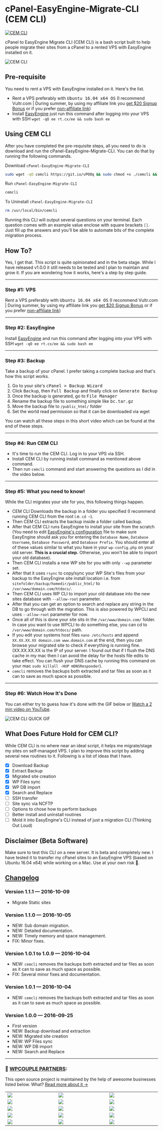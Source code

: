 # cPanel-EasyEngine-Migrate-CLI (CEM CLI)

[![CEM CLI](https://img.shields.io/badge/Built%20For%20WordPress-%E2%93%A6-lightgrey.svg?style=flat-square)](https://labs.ahmadawais.com/cem-cli/)

cPanel to EasyEngine Migrate CLI (CEM CLI) is a bash script built to help people migrate their sites from a cPanel to a rented VPS with EasyEngine installed on it.

![CEM CLI](https://i.imgur.com/y5BKyPF.png) 

## Pre-requisite
You need to rent a VPS with EasyEngine installed on it. Here's the list.

- Rent a VPS preferably with <kbd>Ubuntu 16.04 x64 OS</kbd> (I recommend Vultr.com | During summer, by using my affiliate link you [get $20 Signup Bonus](http://www.vultr.com/?ref=6942485-3B) or if you prefer [non-affiliate link](http://www.vultr.com/))
- Install [EasyEngine](https://easyengine.io/) just run this command after logging into your VPS with SSH `wget -qO ee rt.cx/ee && sudo bash ee`

## Using CEM CLI
After you have completed the pre-requisite steps, all you need to do is download and run the cPanel-EasyEngine-Migrate-CLI. You can do that by running the following commands.

Download `cPanel-EasyEngine-Migrate-CLI`

```bash
sudo wget -qO cemcli https://git.io/vPO0q && sudo chmod +x ./cemcli && sudo install ./cemcli /usr/local/bin/cemcli
```

Run `cPanel-EasyEngine-Migrate-CLI`

```bash
cemcli
```

To Uninstall `cPanel-EasyEngine-Migrate-CLI`

```bash
rm /usr/local/bin/cemcli
```

Running this CLI will output several questions on your terminal. Each question comes with an example value enclose with square brackets `[]`. Just fill up the answers and you'll be able to automate bits of the complete migration process.

## How To?
Yes, I get that. This script is quite opinionated and in the beta stage. While I have released v1.0.0 it still needs to be tested and I plan to maintain and grow it. If you are wondering how it works, here's a step by step guide.

---

### Step #1: VPS

Rent a VPS preferably with <kbd>Ubuntu 16.04 x64 OS</kbd> (I recommend Vultr.com | During summer, by using my affiliate link you [get $20 Signup Bonus](http://www.vultr.com/?ref=6942485-3B) or if you prefer [non-affiliate link](http://www.vultr.com/))

---

### Step #2: EasyEngine 

Install [EasyEngine](https://easyengine.io/) and run this command after logging into your VPS with SSH `wget -qO ee rt.cx/ee && sudo bash ee`

---

### Step #3: Backup

Take a backup of your cPanel. I prefer taking a complete backup and that's how this script works. 
1. Go to your site's  <kbd>cPanel > Backup Wizard</kbd> 
2. Click <kbd>Backup</kbd>, then <kbd>Full Backup</kbd> and finally click on <kbd>Generate Backup</kbd>
3. Once the backup is generated, go to <kbd>File Manager</kbd>
4. Rename the backup file to something simple like <kbd>bc.tar.gz</kbd>
5. Move the backup file to `/public_html/` folder
6. Set the world read permission so that it can be downloaded via wget

You can watch all these steps in this short video which can be found at the end of these steps.

---

### Step #4: Run CEM CLI

- It's time to run the CEM CLI. Log in to your VPS via SSH.
- Install CEM CLI by running install command as mentioned above command.
- Then run `cemcli` command and start answering the questions as I did in the video below.

---

### Step #5: What you need to know!

While the CLI migrates your site for you, this following things happen. 
- CEM CLI Downloads the backup in a folder you specified (I recommend running CEM CLI from the root i.e. `cd ~`).
- Then CEM CLI extracts the backup inside a folder called backup.
- After that CEM CLI runs EasyEngine to install your site from the scratch (You need to edit [EasyEngine's configuration](https://easyengine.io/docs/config/) file to make sure EasyEngine should ask you for entering the `Database Name`, `Database Username`, `Database Password`, and `Database Prefix`. You should enter all of these values similar to what you have in your `wp-config.php` on your old server. **This is a crucial step.** Otherwise, you won't be able to import your old database).
- Then CEM CLI installs a new WP site for you with only `--wp` parameter set. 
- After that it uses `rsync` to copy/sync your WP Site's files from your backup to the EasyEngine site install location i.e. from `sitefolder/backup/homedir/public_html/` to `/var/www/domain.com/htdocs/`.
- Then CEM CLI uses WP CLI to import your old database into the new sites database with `--allow-root` parameter.
- After that you can get an option to search and replace any string in the DB to go through with the migration. This is also powered by WPCLI and uses `--allow-root` parameter for now.
- Once all of this is done your site sits in the `/var/www/domain.com/` folder. In case you want to use WPCLI to do something else, you can cd to `/var/www/domain.com/htdocs/` path.
- If you edit your systems host files `nano /etc/hosts` and append `XX.XX.XX.XX domain.com www.domain.com` at the end, then you can browse your migrated site to check if everything is running fine. (XX.XX.XX.XX is the IP of your server. I found out that if I flush the DNS cache in my mac then I can avoid the delay for the hosts file edits to take effect. You can flush your DNS cache by running this command on your mac `sudo killall -HUP mDNSResponder`).
- `cemcli` removes the backups both extracted and tar files as soon as it can to save as much space as possible.

---

### Step #6: Watch How It's Done

You can either try to guess how it's done with the GIF below or [Watch a 2 min video on YouTube](https://youtu.be/iTnazXPVplE).

![CEM CLI QUICK GIF](https://i.imgur.com/JnRdWHs.gif)

## What Does Future Hold for CEM CLI?

While CEM CLI is no where near an ideal script, it helps me migrate/stage my sites on self-managed VPS. I plan to improve this script by adding several new routines to it. Following is a list of ideas that I have. 

- [x] Download Backup
- [x] Extract Backup
- [x] Migrated site creation
- [x] WP Files sync
- [x] WP DB import
- [x] Search and Replace
- [ ] SSH transfer
- [ ] Site sync via NCFTP
- [ ] Options to chose how to perform backups
- [ ] Better install and uninstall routines
- [ ] Mold it into EasyEngine's CLI instead of just a migration CLI (Thinking Out Loud)

## Disclaimer (Beta Software)
Make sure to test this CLI on a new server. It is beta and completely new. I have tested it to transfer my cPanel sites to an EasyEngine VPS (based on Ubuntu 16.04  x64) while working on a Mac. Use at your own risk 🤔.

## [Changelog](https://github.com/ahmadawais/cPanel-EasyEngine-Migrate-CLI/blob/master/CHANGELOG.md)

### Version 1.1.1 — 2016-10-09
- Migrate Static sites

### Version 1.1.0 — 2016-10-05
- NEW: Sub domain migration.
- NEW: Detailed documentation.
- NEW: Timely memory and space management.
- FIX: Minor fixes.

### Version 1.0.1 to 1.0.9 — 2016-10-04
- NEW: `cemcli` removes the backups both extracted and tar files as soon as it can to save as much space as possible.
- FIX: Several minor fixes and documentation.

### Version 1.0.1 — 2016-10-04
- NEW: `cemcli` removes the backups both extracted and tar files as soon as it can to save as much space as possible.

### Version 1.0.0 — 2016-09-25
- First version
- NEW: Backup download and extraction
- NEW: Migrated site creation
- NEW: WP Files sync
- NEW: WP DB import
- NEW: Search and Replace


---
### 🙌 [WPCOUPLE PARTNERS](https://WPCouple.com/partners):
This open source project is maintained by the help of awesome businesses listed below. What? [Read more about it →](https://WPCouple.com/partners)

<table width='100%'>
	<tr>
		<td width='333.33'><a target='_blank' href='https://www.gravityforms.com/?utm_source=WPCouple&utm_medium=Partner'><img src='https://on.ahmda.ws/mtrE/c' /></a></td>
		<td width='333.33'><a target='_blank' href='https://kinsta.com/?utm_source=WPCouple&utm_medium=Partner'><img src='https://on.ahmda.ws/mu5O/c' /></a></td>
		<td width='333.33'><a target='_blank' href='https://wpengine.com/?utm_source=WPCouple&utm_medium=Partner'><img src='https://on.ahmda.ws/mto3/c' /></a></td>
	</tr>
	<tr>
		<td width='333.33'><a target='_blank' href='https://www.sitelock.com/?utm_source=WPCouple&utm_medium=Partner'><img src='https://on.ahmda.ws/mtyZ/c' /></a></td>
		<td width='333.33'><a target='_blank' href='https://wp-rocket.me/?utm_source=WPCouple&utm_medium=Partner'><img src='https://on.ahmda.ws/mtrv/c' /></a></td>
		<td width='333.33'><a target='_blank' href='https://blogvault.net/?utm_source=WPCouple&utm_medium=Partner'><img src='https://on.ahmda.ws/mtph/c' /></a></td>
	</tr>
	<tr>
		<td width='333.33'><a target='_blank' href='https://cridio.com/?utm_source=WPCouple&utm_medium=Partner'><img src='https://on.ahmda.ws/mtmy/c' /></a></td>
		<td width='333.33'><a target='_blank' href='https://wecobble.com/?utm_source=WPCouple&utm_medium=Partner'><img src='https://on.ahmda.ws/mtrW/c' /></a></td>
		<td width='333.33'><a target='_blank' href='https://www.cloudways.com/?utm_source=WPCouple&utm_medium=Partner'><img src='https://on.ahmda.ws/mu0C/c' /></a></td>
	</tr>
	<tr>
		<td width='333.33'><a target='_blank' href='https://www.cozmoslabs.com/?utm_source=WPCouple&utm_medium=Partner'><img src='https://on.ahmda.ws/mu9W/c' /></a></td>
		<td width='333.33'><a target='_blank' href='https://wpgeodirectory.com/?utm_source=WPCouple&utm_medium=Partner'><img src='https://on.ahmda.ws/mtwv/c' /></a></td>
		<td width='333.33'><a target='_blank' href='https://www.wpsecurityauditlog.com/?utm_source=WPCouple&utm_medium=Partner'><img src='https://on.ahmda.ws/mtkh/c' /></a></td>
	</tr>
	<tr>
		<td width='333.33'><a target='_blank' href='https://mythemeshop.com/?utm_source=WPCouple&utm_medium=Partner'><img src='https://on.ahmda.ws/n3ug/c' /></a></td>
		<td width='333.33'><a target='_blank' href='https://www.liquidweb.com/?utm_source=WPCouple&utm_medium=Partner'><img src='https://on.ahmda.ws/mtnt/c' /></a></td>
		<td width='333.33'><a target='_blank' href='https://WPCouple.com/contact?utm_source=WPCouple&utm_medium=Partner'><img src='https://on.ahmda.ws/mu3F/c' /></a></td>
	</tr>
</table>
